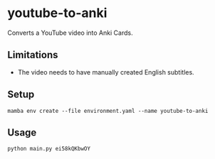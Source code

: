 # youtube-to-anki

Converts a YouTube video into Anki Cards.

## Limitations

- The video needs to have manually created English subtitles.

## Setup

```
mamba env create --file environment.yaml --name youtube-to-anki
```

## Usage

```
python main.py ei58kQKbwOY
```
